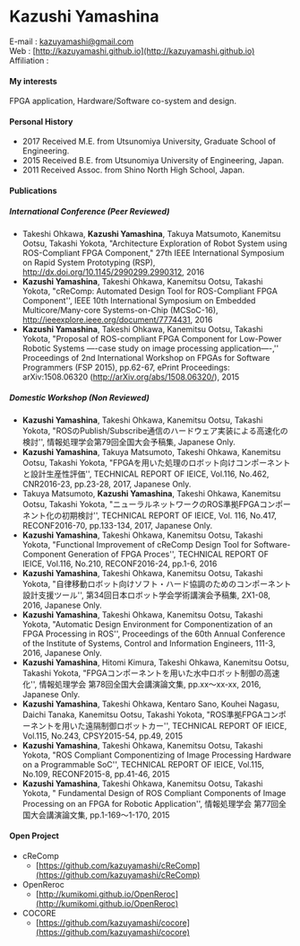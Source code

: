 # Kazushi Yamashina
E-mail : kazuyamashi@gmail.com  
Web : [http://kazuyamashi.github.io](http://kazuyamashi.github.io)  
Affiliation : 

#### My interests
FPGA application, Hardware/Software co-system and design.

#### Personal History

- 2017 Received M.E. from Utsunomiya University, Graduate School of Engineering.
- 2015 Received B.E. from Utsunomiya University of Engineering, Japan.
- 2011 Received Assoc. from Shino North High School, Japan.

#### Publications

##### International Conference (Peer Reviewed)

- Takeshi Ohkawa, **Kazushi Yamashina**, Takuya Matsumoto, Kanemitsu Ootsu, Takashi Yokota, "Architecture Exploration of Robot System using ROS-Compliant FPGA Component," 27th IEEE International Symposium on Rapid System Prototyping (RSP), http://dx.doi.org/10.1145/2990299.2990312, 2016
- **Kazushi Yamashina**, Takeshi Ohkawa, Kanemitsu Ootsu, Takashi Yokota, "cReComp: Automated Design Tool for ROS-Compliant FPGA Component'', IEEE 10th International Symposium on Embedded Multicore/Many-core Systems-on-Chip (MCSoC-16), http://ieeexplore.ieee.org/document/7774431, 2016
- **Kazushi Yamashina**, Takeshi Ohkawa, Kanemitsu Ootsu, Takashi Yokota, "Proposal of ROS-compliant FPGA Component for Low-Power Robotic Systems —-case study on image processing application—-,'' Proceedings of 2nd International Workshop on FPGAs for Software Programmers (FSP 2015), pp.62-67, ePrint Proceedings: arXiv:1508.06320 (http://arXiv.org/abs/1508.06320/), 2015

##### Domestic Workshop (Non Reviewed)

- **Kazushi Yamashina**, Takeshi Ohkawa, Kanemitsu Ootsu, Takashi Yokota, "ROSのPublish/Subscribe通信のハードウェア実装による高速化の検討'', 情報処理学会第79回全国大会予稿集, Japanese Only.
- **Kazushi Yamashina**, Takuya Matsumoto, Takeshi Ohkawa, Kanemitsu Ootsu, Takashi Yokota, "FPGAを用いた処理のロボット向けコンポーネントと設計生産性評価'', TECHNICAL REPORT OF IEICE, Vol.116, No.462, CNR2016-23, pp.23-28, 2017, Japanese Only.
- Takuya Matsumoto, **Kazushi Yamashina**, Takeshi Ohkawa, Kanemitsu Ootsu, Takashi Yokota, "ニューラルネットワークのROS準拠FPGAコンポーネント化の初期検討'', TECHNICAL REPORT OF IEICE, Vol. 116, No.417, RECONF2016-70, pp.133-134, 2017, Japanese Only.
- **Kazushi Yamashina**, Takeshi Ohkawa, Kanemitsu Ootsu, Takashi Yokota, "Functional Improvement of cReComp Design Tool for Software-Component Generation of FPGA Proces'', TECHNICAL REPORT OF IEICE, Vol.116, No.210, RECONF2016-24, pp.1-6, 2016
- **Kazushi Yamashina**, Takeshi Ohkawa, Kanemitsu Ootsu, Takashi Yokota, "自律移動ロボット向けソフト・ハード協調のためのコンポーネント設計支援ツール'', 第34回日本ロボット学会学術講演会予稿集, 2X1-08, 2016, Japanese Only.
- **Kazushi Yamashina**, Takeshi Ohkawa, Kanemitsu Ootsu, Takashi Yokota, "Automatic Design Environment for Componentization of an FPGA Processing in ROS'', Proceedings of the 60th Annual Conference of the Institute of Systems, Control and Information Engineers, 111-3, 2016, Japanese Only.
- **Kazushi Yamashina**,  Hitomi Kimura, Takeshi Ohkawa, Kanemitsu Ootsu, Takashi Yokota, "FPGAコンポーネントを用いた水中ロボット制御の高速化'', 情報処理学会 第78回全国大会講演論文集, pp.xx～xx-xx, 2016, Japanese Only.
- **Kazushi Yamashina**, Takeshi Ohkawa, Kentaro Sano, Kouhei Nagasu, Daichi Tanaka, Kanemitsu Ootsu, Takashi Yokota, "ROS準拠FPGAコンポーネントを用いた遠隔制御ロボットカー'', TECHNICAL REPORT OF IEICE, Vol.115, No.243, CPSY2015-54, pp.49, 2015
- **Kazushi Yamashina**, Takeshi Ohkawa, Kanemitsu Ootsu, Takashi Yokota, "ROS Compliant Componentizing of
Image Processing Hardware on a Programmable SoC'', TECHNICAL REPORT OF IEICE, Vol.115, No.109, RECONF2015-8, pp.41-46, 2015
- **Kazushi Yamashina**, Takeshi Ohkawa, Kanemitsu Ootsu, Takashi Yokota, "
Fundamental Design of ROS Compliant Components of
Image Processing on an FPGA for Robotic Application'', 情報処理学会 第77回全国大会講演論文集,  pp.1-169～1-170, 2015


#### Open Project

- cReComp
	- [https://github.com/kazuyamashi/cReComp](https://github.com/kazuyamashi/cReComp)
- OpenReroc
	- [http://kumikomi.github.io/OpenReroc](http://kumikomi.github.io/OpenReroc)
- COCORE
	- [https://github.com/kazuyamashi/cocore](https://github.com/kazuyamashi/cocore)